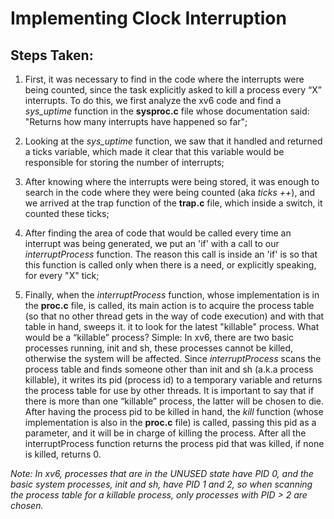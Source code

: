 # Implementing Clock Interruption

## Steps Taken:

1. First, it was necessary to find in the code where the interrupts were being counted, since the task explicitly asked to kill a process every “X” interrupts. To do this, we first analyze the xv6 code and find a _sys_uptime_ function in the **sysproc.c** file whose documentation said: "Returns how many interrupts have happened so far";

2. Looking at the _sys_uptime_ function, we saw that it handled and returned a ticks variable, which made it clear that this variable would be responsible for storing the number of interrupts;

3. After knowing where the interrupts were being stored, it was enough to search in the code where they were being counted (aka _ticks ++_), and we arrived at the trap function of the **trap.c** file, which inside a switch, it counted these ticks;

4. After finding the area of code that would be called every time an interrupt was being generated, we put an 'if' with a call to our _interruptProcess_ function. The reason this call is inside an 'if' is so that this function is called only when there is a need, or explicitly speaking, for every "X" tick;

5. Finally, when the _interruptProcess_ function, whose implementation is in the **proc.c** file, is called, its main action is to acquire the process table (so that no other thread gets in the way of code execution) and with that table in hand, sweeps it. it to look for the latest "killable" process. What would be a “killable” process? Simple: In xv6, there are two basic processes running, init and sh, these processes cannot be killed, otherwise the system will be affected. Since _interruptProcess_ scans the process table and finds someone other than init and sh (a.k.a process killable), it writes its pid (process id) to a temporary variable and returns the process table for use by other threads. It is important to say that if there is more than one “killable” process, the latter will be chosen to die. After having the process pid to be killed in hand, the _kill_ function (whose implementation is also in the **proc.c** file) is called, passing this pid as a parameter, and it will be in charge of killing the process. After all the interruptProcess function returns the process pid that was killed, if none is killed, returns 0.

_Note: In xv6, processes that are in the UNUSED state have _PID_ 0, and the basic system processes, init and sh, have _PID_ 1 and 2, so when scanning the process table for a killable process, only processes with _PID_ > 2 are chosen._

